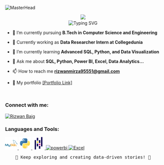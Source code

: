 ![MasterHead](https://raw.githubusercontent.com/rizz1406/Rizwan/refs/heads/main/assets/linkedinBanner-ezgif.com-video-to-gif-converter.gif)
<br>
<div align="center">
<img src="https://readme-typing-svg.demolab.com?font=Courgette&size=30&pause=1000&center=true&width=435&height=55&lines=Hello+hello...!" />
<br>
<img src="https://readme-typing-svg.demolab.com?font=Courgette&size=26&pause=1000&width=465&height=55&lines=%E2%98%86+I'm+Rizwan%2C+Turning+data+into+insights+%E2%98%86" alt="Typing SVG" />
<br>
<div align="left">

- 🔭 I’m currently pursuing **B.Tech in Computer Science and Engineering**

- 🏢 Currently working as **Data Researcher Intern at Collegedunia**

- 🌱 I’m currently learning **Advanced SQL, Python, and Data Visualization**

- 💬 Ask me about **SQL, Python, Power BI, Excel, Data Analytics...**

- 📫 How to reach me **rizwanmirza95551@gmail.com**

- 📄 My portfolio [[Portfolio Link]](https://rizz1406.github.io/)
<div/>
<br>
<h3 align="left">Connect with me:</h3>
<p align="left">
<a href="https://linkedin.com/in/rizwanbaig001" target="blank"><img align="center" src="https://raw.githubusercontent.com/rahuldkjain/github-profile-readme-generator/master/src/images/icons/Social/linked-in-alt.svg" alt="Rizwan Baig" height="30" width="40" /></a>
</p>
<h3 align="left">Languages and Tools:</h3>
<p align="left">
<a href="https://www.mysql.com/" target="_blank" rel="noreferrer"> 
  <img src="https://raw.githubusercontent.com/devicons/devicon/master/icons/mysql/mysql-original-wordmark.svg" alt="mysql" width="40" height="40"/> 
</a>
<a href="https://www.python.org" target="_blank" rel="noreferrer"> 
  <img src="https://raw.githubusercontent.com/devicons/devicon/master/icons/python/python-original.svg" alt="python" width="40" height="40"/> 
</a>
<a href="https://pandas.pydata.org/" target="_blank" rel="noreferrer"> 
  <img src="https://raw.githubusercontent.com/devicons/devicon/2ae2a900d2f041da66e950e4d48052658d850630/icons/pandas/pandas-original.svg" alt="pandas" width="40" height="40"/> 
</a>
<a href="https://powerbi.microsoft.com/" target="_blank" rel="noreferrer"> 
  <img src="https://www.vectorlogo.zone/logos/microsoft_powerbi/microsoft_powerbi-icon.svg" alt="powerbi" width="40" height="40"/> 
</a>
<a href="https://www.microsoft.com/en-us/microsoft-365/excel" target="_blank" rel="noreferrer"> 
  <img src="https://upload.wikimedia.org/wikipedia/commons/thumb/3/34/Microsoft_Office_Excel_%282019%E2%80%93present%29.svg/768px-Microsoft_Office_Excel_%282019%E2%80%93present%29.svg.png?20190925171014" alt="Excel" width="40" height="40"/> 
</a>
</p>
<div align="center">
<pre align="center">🌟 Keep exploring and creating data-driven stories! 🌟</pre>
<br><br><br>
</div>

